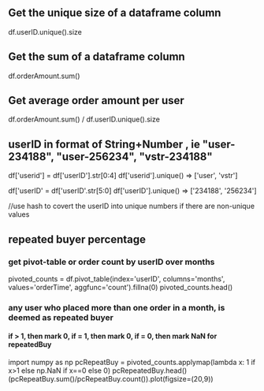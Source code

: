 ## Get the unique size of a dataframe column 

df.userID.unique().size

## Get the sum of a dataframe column

df.orderAmount.sum()

## Get average order amount per user

df.orderAmount.sum() / df.userID.unique().size


## userID in format of String+Number , ie "user-234188", "user-256234", "vstr-234188"
df['userid'] = df['userID'].str[0:4]
df['userid'].unique()
=> ['user', 'vstr']

df['userID' = df['userID'.str[5:0]
df['userID'].unique()
=> ['234188', '256234']

//use hash to covert the userID into unique numbers if there are non-unique values

## repeated buyer percentage
### get pivot-table or order count by userID over months
pivoted_counts = df.pivot_table(index='userID', columns='months', values='orderTime', aggfunc='count').fillna(0)
pivoted_counts.head()

### any user who placed more than one order in a month, is deemed as repeated buyer
#### if > 1, then mark 0, if = 1, then mark 0, if = 0, then mark NaN for repeatedBuy
import numpy as np
pcRepeatBuy = pivoted_counts.applymap(lambda x: 1 if x>1 else np.NaN if x==0 else 0)
pcRepeatedBuy.head()
(pcRepeatBuy.sum()/pcRepeatBuy.count()).plot(figsize=(20,9))
